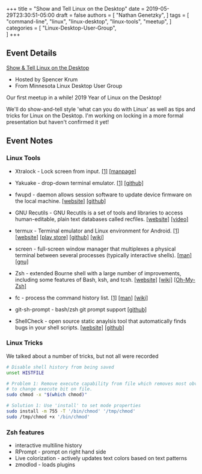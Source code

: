 +++
title = "Show and Tell Linux on the Desktop"
date = 2019-05-29T23:30:51-05:00
draft = false
authors = [
  "Nathan Genetzky",
]
tags = [
  "command-line",
  "linux",
  "linux-desktop",
  "linux-tools",
  "meetup",
]
categories = [
  "Linux-Desktop-User-Group",  
]
+++


## Event Details

[Show & Tell Linux on the Desktop](https://www.meetup.com/Linux-Desktop-User-Group/events/261459884/)

- Hosted by Spencer Krum
- From Minnesota Linux Desktop User Group

Our first meetup in a while! 2019 Year of Linux on the Desktop!

We'll do show-and-tell style 'what can you do with Linux' as well as tips and
tricks for Linux on the Desktop. I'm working on locking in a more formal
presentation but haven't confirmed it yet!

## Event Notes

### Linux Tools

- Xtralock - Lock screen from input.
[[1]](https://www.faqforge.com/linux/lock-ubuntu-without-disabling-blanking-screen/)
[[manpage]](http://manpages.ubuntu.com/manpages/xenial/man1/xtrlock.1x.html)

- Yakuake - drop-down terminal emulator.
[[1]](https://kde.org/applications/system/yakuake/)
[[github]](https://github.com/KDE/yakuake)

- fwupd - daemon allows session software to update device firmware on the
local machine.
[[website]](https://fwupd.org/)
[[github]](https://github.com/hughsie/fwupd)

- GNU Recutils - GNU Recutils is a set of tools and libraries to access
human-editable, plain text databases called recfiles.
[[website]](https://www.gnu.org/software/recutils/)
[[video]](https://fscons.org/videos/2011/gnu-recutils-changed-title-and-subject.webm)

- termux - Terminal emulator and Linux environment for Android.
[[1]](https://opensource.com/article/18/5/termux)
[[website]](https://termux.com/)
[[play store]](https://play.google.com/store/apps/details?id=com.termux&hl=en_US)
[[github]](https://github.com/termux/termux-app)
[[wiki]](https://wiki.termux.com/wiki/Main_Page)

- screen - full-screen window manager that multiplexes a physical terminal
between several processes (typically interactive shells).
[[man]](https://linux.die.net/man/1/screen)
[[gnu]](https://www.gnu.org/software/screen/)

- Zsh - extended Bourne shell with a large number of improvements, including
some features of Bash, ksh, and tcsh.
[[website]](https://www.zsh.org/)
[[wiki]](https://en.wikipedia.org/wiki/Z_shell)
[[Oh-My-Zsh]](https://ohmyz.sh/)

- fc - process the command history list.
[[1]](https://www.geeksforgeeks.org/fc-command-linux-examples/)
[[man]](https://www.systutorials.com/docs/linux/man/1p-fc/)
[[wiki]](https://en.wikipedia.org/wiki/Fc_(Unix))

- git-sh-prompt - bash/zsh git prompt support
[[github]](https://github.com/git/git/blob/master/contrib/completion/git-prompt.sh)

- ShellCheck - open source static anaylsis tool that automatically finds bugs
in your shell scripts.
[[website]](https://www.shellcheck.net/)
[[github]](https://github.com/koalaman/shellcheck)

### Linux Tricks

We talked about a number of tricks, but not all were recorded

```bash
# Disable shell history from being saved
unset HISTFILE

# Problem 1: Remove execute capability from file which removes most obvious way
# to change execute bit on file.
sudo chmod -x "$(which chmod)"

# Solution 1: Use 'install' to set mode properties
sudo install -m 755 -T '/bin/chmod' '/tmp/chmod'
sudo /tmp/chmod +x '/bin/chmod'
```

### Zsh features

- interactive multiline history
- RPrompt - prompt on right hand side
- Live colorization - actively updates text colors based on text patterns
- zmodlod - loads plugins
